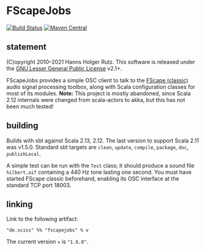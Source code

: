 # FScapeJobs

[![Build Status](https://github.com/Sciss/FScapeJobs/workflows/Scala%20CI/badge.svg?branch=main)](https://github.com/Sciss/FScapeJobs/actions?query=workflow%3A%22Scala+CI%22)
[![Maven Central](https://maven-badges.herokuapp.com/maven-central/de.sciss/fscapejobs_2.13/badge.svg)](https://maven-badges.herokuapp.com/maven-central/de.sciss/fscapejobs_2.13)

## statement

(C)opyright 2010&ndash;2021 Hanns Holger Rutz. This software is released under the 
[GNU Lesser General Public License](http://github.com/Sciss/FScapeJobs/blob/master/LICENSE) v2.1+.

FScapeJobs provides a simple OSC client to talk to the [FScape (classic)](http://sourceforge.net/projects/fscape/) audio signal 
processing toolbox, along with Scala configuration classes for most of its modules.
__Note:__ This project is mostly abandoned, since Scala 2.12 internals were changed from scala-actors to akka,
but this has not been much tested!

## building

Builds with sbt against Scala 2.13, 2.12. The last version to support Scala 2.11 was v1.5.0.
Standard sbt targets are `clean`, `update`, `compile`, `package`, `doc`, `publishLocal`.

A simple test can be run with the `Test` class; it should produce a sound file `hilbert.aif` containing
a 440 Hz tone lasting one second. You must have started FScape classic beforehand, enabling its OSC interface
at the standard TCP port 18003.

## linking

Link to the following artifact:

    "de.sciss" %% "fscapejobs" % v

The current version `v` is `"1.6.0"`.
